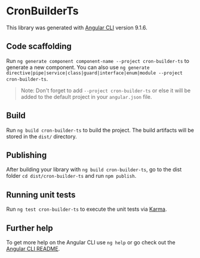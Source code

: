 # CronBuilderTs

This library was generated with [Angular CLI](https://github.com/angular/angular-cli) version 9.1.6.

## Code scaffolding

Run `ng generate component component-name --project cron-builder-ts` to generate a new component. You can also use `ng generate directive|pipe|service|class|guard|interface|enum|module --project cron-builder-ts`.
> Note: Don't forget to add `--project cron-builder-ts` or else it will be added to the default project in your `angular.json` file. 

## Build

Run `ng build cron-builder-ts` to build the project. The build artifacts will be stored in the `dist/` directory.

## Publishing

After building your library with `ng build cron-builder-ts`, go to the dist folder `cd dist/cron-builder-ts` and run `npm publish`.

## Running unit tests

Run `ng test cron-builder-ts` to execute the unit tests via [Karma](https://karma-runner.github.io).

## Further help

To get more help on the Angular CLI use `ng help` or go check out the [Angular CLI README](https://github.com/angular/angular-cli/blob/master/README.md).
